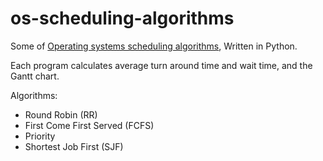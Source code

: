 # os-scheduling-algorithms

Some of [Operating systems scheduling algorithms](https://en.wikipedia.org/wiki/Scheduling_(computing)), Written in Python.

Each program calculates average turn around time and wait time, and the Gantt chart.

Algorithms:

*   Round Robin (RR)
*   First Come First Served (FCFS)
*   Priority
*   Shortest Job First (SJF)
